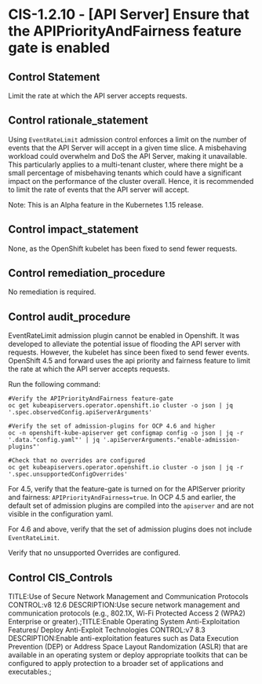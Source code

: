# CIS-1.2.10 - \[API Server\] Ensure that the APIPriorityAndFairness feature gate is enabled

## Control Statement

Limit the rate at which the API server accepts requests.

## Control rationale_statement

Using `EventRateLimit` admission control enforces a limit on the number of events that the API Server will accept in a given time slice. A misbehaving workload could overwhelm and DoS the API Server, making it unavailable. This particularly applies to a multi-tenant cluster, where there might be a small percentage of misbehaving tenants which could have a significant impact on the performance of the cluster overall. Hence, it is recommended to limit the rate of events that the API server will accept.

Note: This is an Alpha feature in the Kubernetes 1.15 release.

## Control impact_statement

None, as the OpenShift kubelet has been fixed to send fewer requests.

## Control remediation_procedure

No remediation is required.

## Control audit_procedure

EventRateLimit admission plugin cannot be enabled in Openshift. It was developed to alleviate the potential issue of flooding the API server with requests. However, the kubelet has since been fixed to send fewer events. OpenShift 4.5 and forward uses the api priority and fairness feature to limit the rate at which the API server accepts requests.

Run the following command:

```
#Verify the APIPriorityAndFairness feature-gate
oc get kubeapiservers.operator.openshift.io cluster -o json | jq '.spec.observedConfig.apiServerArguments'

#Verify the set of admission-plugins for OCP 4.6 and higher
oc -n openshift-kube-apiserver get configmap config -o json | jq -r '.data."config.yaml"' | jq '.apiServerArguments."enable-admission-plugins"'

#Check that no overrides are configured
oc get kubeapiservers.operator.openshift.io cluster -o json | jq -r '.spec.unsupportedConfigOverrides'
```

For 4.5, verify that the feature-gate is turned on for the APIServer priority and fairness: `APIPriorityAndFairness=true`. In OCP 4.5 and earlier, the default set of admission plugins are compiled into the `apiserver` and are not visible in the configuration yaml.

For 4.6 and above, verify that the set of admission plugins does not include `EventRateLimit`. 

Verify that no unsupported Overrides are configured.

## Control CIS_Controls

TITLE:Use of Secure Network Management and Communication Protocols  CONTROL:v8 12.6 DESCRIPTION:Use secure network management and communication protocols (e.g., 802.1X, Wi-Fi Protected Access 2 (WPA2) Enterprise or greater).;TITLE:Enable Operating System Anti-Exploitation Features/ Deploy Anti-Exploit Technologies CONTROL:v7 8.3 DESCRIPTION:Enable anti-exploitation features such as Data Execution Prevention (DEP) or Address Space Layout Randomization (ASLR) that are available in an operating system or deploy appropriate toolkits that can be configured to apply protection to a broader set of applications and executables.;
